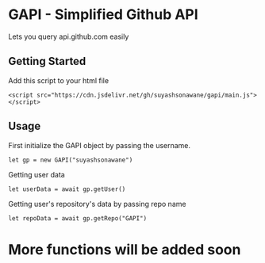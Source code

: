 # GAPI - Simplified Github API

Lets you query api.github.com easily

## Getting Started

Add this script to your html file 

```
<script src="https://cdn.jsdelivr.net/gh/suyashsonawane/gapi/main.js"></script>
```

## Usage

First initialize the GAPI object by passing the username.

```
let gp = new GAPI("suyashsonawane")
```

Getting user data

```
let userData = await gp.getUser()
```
Getting user's repository's data by passing repo name

```
let repoData = await gp.getRepo("GAPI")
```

# More functions will be added soon
